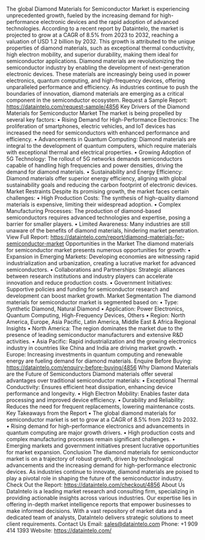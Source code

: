 The global Diamond Materials for Semiconductor Market is experiencing unprecedented growth, fueled by the increasing demand for high-performance electronic devices and the rapid adoption of advanced technologies. According to a recent report by Dataintelo, the market is projected to grow at a CAGR of 8.5% from 2023 to 2032, reaching a valuation of USD 1.2 billion by 2032. This growth is attributed to the unique properties of diamond materials, such as exceptional thermal conductivity, high electron mobility, and superior durability, making them ideal for semiconductor applications.
Diamond materials are revolutionizing the semiconductor industry by enabling the development of next-generation electronic devices. These materials are increasingly being used in power electronics, quantum computing, and high-frequency devices, offering unparalleled performance and efficiency. As industries continue to push the boundaries of innovation, diamond materials are emerging as a critical component in the semiconductor ecosystem.
Request a Sample Report: https://dataintelo.com/request-sample/4856
Key Drivers of the Diamond Materials for Semiconductor Market
The market is being propelled by several key factors:
•	Rising Demand for High-Performance Electronics: The proliferation of smartphones, electric vehicles, and IoT devices has increased the need for semiconductors with enhanced performance and efficiency.
•	Advancements in Quantum Computing: Diamond materials are integral to the development of quantum computers, which require materials with exceptional thermal and electrical properties.
•	Growing Adoption of 5G Technology: The rollout of 5G networks demands semiconductors capable of handling high frequencies and power densities, driving the demand for diamond materials.
•	Sustainability and Energy Efficiency: Diamond materials offer superior energy efficiency, aligning with global sustainability goals and reducing the carbon footprint of electronic devices.
Market Restraints
Despite its promising growth, the market faces certain challenges:
•	High Production Costs: The synthesis of high-quality diamond materials is expensive, limiting their widespread adoption.
•	Complex Manufacturing Processes: The production of diamond-based semiconductors requires advanced technologies and expertise, posing a barrier for smaller players.
•	Limited Awareness: Many industries are still unaware of the benefits of diamond materials, hindering market penetration.
View Full Report: https://dataintelo.com/report/diamond-materials-for-semiconductor-market
Opportunities in the Market
The diamond materials for semiconductor market presents numerous opportunities for growth:
•	Expansion in Emerging Markets: Developing economies are witnessing rapid industrialization and urbanization, creating a lucrative market for advanced semiconductors.
•	Collaborations and Partnerships: Strategic alliances between research institutions and industry players can accelerate innovation and reduce production costs.
•	Government Initiatives: Supportive policies and funding for semiconductor research and development can boost market growth.
Market Segmentation
The diamond materials for semiconductor market is segmented based on:
•	Type: Synthetic Diamond, Natural Diamond
•	Application: Power Electronics, Quantum Computing, High-Frequency Devices, Others
•	Region: North America, Europe, Asia Pacific, Latin America, Middle East & Africa
Regional Insights
•	North America: The region dominates the market due to the presence of leading semiconductor manufacturers and extensive R&D activities.
•	Asia Pacific: Rapid industrialization and the growing electronics industry in countries like China and India are driving market growth.
•	Europe: Increasing investments in quantum computing and renewable energy are fueling demand for diamond materials.
Enquire Before Buying: https://dataintelo.com/enquiry-before-buying/4856
Why Diamond Materials are the Future of Semiconductors
Diamond materials offer several advantages over traditional semiconductor materials:
•	Exceptional Thermal Conductivity: Ensures efficient heat dissipation, enhancing device performance and longevity.
•	High Electron Mobility: Enables faster data processing and improved device efficiency.
•	Durability and Reliability: Reduces the need for frequent replacements, lowering maintenance costs.
Key Takeaways from the Report
•	The global diamond materials for semiconductor market is set to grow at a CAGR of 8.5% from 2023 to 2032.
•	Rising demand for high-performance electronics and advancements in quantum computing are major growth drivers.
•	High production costs and complex manufacturing processes remain significant challenges.
•	Emerging markets and government initiatives present lucrative opportunities for market expansion.
Conclusion
The diamond materials for semiconductor market is on a trajectory of robust growth, driven by technological advancements and the increasing demand for high-performance electronic devices. As industries continue to innovate, diamond materials are poised to play a pivotal role in shaping the future of the semiconductor industry.
Check Out the Report: https://dataintelo.com/checkout/4856
About Us
DataIntelo is a leading market research and consulting firm, specializing in providing actionable insights across various industries. Our expertise lies in offering in-depth market intelligence reports that empower businesses to make informed decisions. With a vast repository of market data and a dedicated team of analysts, DataIntelo delivers strategic solutions to meet client requirements.
Contact Us
Email: sales@dataintelo.com
Phone: +1 909 414 1393
Website: https://dataintelo.com/
